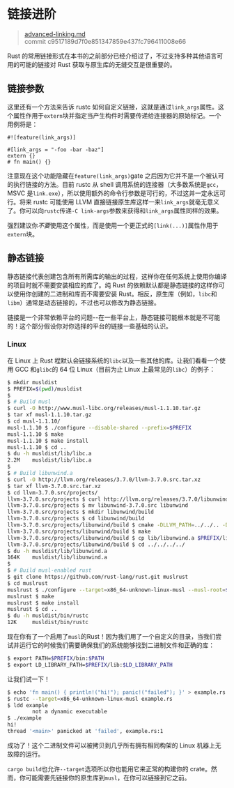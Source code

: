 # 链接进阶

> [advanced-linking.md](https://github.com/rust-lang/rust/blob/master/src/doc/book/advanced-linking.md)
> <br>
> commit c9517189d7f0e851347859e437fc796411008e66

Rust 的常用链接形式在本书的之前部分已经介绍过了，不过支持多种其他语言可用的可能的链接对 Rust 获取与原生库的无缝交互是很重要的。

## 链接参数

这里还有一个方法来告诉 rustc 如何自定义链接，这就是通过`link_args`属性。这个属性作用于`extern`块并指定当产生构件时需要传递给连接器的原始标记。一个用例将是：

```rust,no_run
#![feature(link_args)]

#[link_args = "-foo -bar -baz"]
extern {}
# fn main() {}
```

注意现在这个功能隐藏在`feature(link_args)`gate 之后因为它并不是一个被认可的执行链接的方法。目前 rustc 从 shell 调用系统的连接器（大多数系统是`gcc`，MSVC 是`link.exe`），所以使用额外的命令行参数是可行的，不过这并一定永远可行。将来 rustc 可能使用 LLVM 直接链接原生库这样一来`link_args`就毫无意义了。你可以向`rustc`传递`-C link-args`参数来获得和`link_args`属性同样的效果。

强烈建议你*不要*使用这个属性，而是使用一个更正式的`[link(...)]`属性作用于`extern`块。

## 静态链接

静态链接代表创建包含所有所需库的输出的过程，这样你在任何系统上使用你编译的项目时就不需要安装相应的库了。纯 Rust 的依赖默认都是静态链接的这样你可以使用你创建的二进制和库而不需要安装 Rust。相反，原生库（例如，`libc`和`libm`）通常是动态链接的，不过也可以修改为静态链接。

链接是一个非常依赖平台的问题--在一些平台上，静态链接可能根本就是不可能的！这个部分假设你对你选择的平台的链接一些基础的认识。

### Linux

在 Linux 上 Rust 程默认会链接系统的`libc`以及一些其他的库。让我们看看一个使用 GCC 和`glibc`的 64 位 Linux（目前为止 Linux 上最常见的`libc`）的例子：

```bash
$ mkdir musldist
$ PREFIX=$(pwd)/musldist
$
$ # Build musl
$ curl -O http://www.musl-libc.org/releases/musl-1.1.10.tar.gz
$ tar xf musl-1.1.10.tar.gz
$ cd musl-1.1.10/
musl-1.1.10 $ ./configure --disable-shared --prefix=$PREFIX
musl-1.1.10 $ make
musl-1.1.10 $ make install
musl-1.1.10 $ cd ..
$ du -h musldist/lib/libc.a
2.2M    musldist/lib/libc.a
$
$ # Build libunwind.a
$ curl -O http://llvm.org/releases/3.7.0/llvm-3.7.0.src.tar.xz
$ tar xf llvm-3.7.0.src.tar.xz
$ cd llvm-3.7.0.src/projects/
llvm-3.7.0.src/projects $ curl http://llvm.org/releases/3.7.0/libunwind-3.7.0.src.tar.xz | tar xJf -
llvm-3.7.0.src/projects $ mv libunwind-3.7.0.src libunwind
llvm-3.7.0.src/projects $ mkdir libunwind/build
llvm-3.7.0.src/projects $ cd libunwind/build
llvm-3.7.0.src/projects/libunwind/build $ cmake -DLLVM_PATH=../../.. -DLIBUNWIND_ENABLE_SHARED=0 ..
llvm-3.7.0.src/projects/libunwind/build $ make
llvm-3.7.0.src/projects/libunwind/build $ cp lib/libunwind.a $PREFIX/lib/
llvm-3.7.0.src/projects/libunwind/build $ cd ../../../../
$ du -h musldist/lib/libunwind.a
164K    musldist/lib/libunwind.a
$
$ # Build musl-enabled rust
$ git clone https://github.com/rust-lang/rust.git muslrust
$ cd muslrust
muslrust $ ./configure --target=x86_64-unknown-linux-musl --musl-root=$PREFIX --prefix=$PREFIX
muslrust $ make
muslrust $ make install
muslrust $ cd ..
$ du -h musldist/bin/rustc
12K     musldist/bin/rustc
```

现在你有了一个启用了`musl`的Rust！因为我们用了一个自定义的目录，当我们尝试并运行它的时候我们需要确保我们的系统能够找到二进制文件和正确的库：

```bash
$ export PATH=$PREFIX/bin:$PATH
$ export LD_LIBRARY_PATH=$PREFIX/lib:$LD_LIBRARY_PATH
```

让我们试一下！

```bash
$ echo 'fn main() { println!("hi!"); panic!("failed"); }' > example.rs
$ rustc --target=x86_64-unknown-linux-musl example.rs
$ ldd example
        not a dynamic executable
$ ./example
hi!
thread '<main>' panicked at 'failed', example.rs:1
```

成功了！这个二进制文件可以被拷贝到几乎所有拥有相同构架的 Linux 机器上无故障的运行。

`cargo build`也允许`--target`选项所以你也能用它来正常的构建你的 crate。然而，你可能需要先链接你的原生库到`musl`，在你可以链接到它之前。
